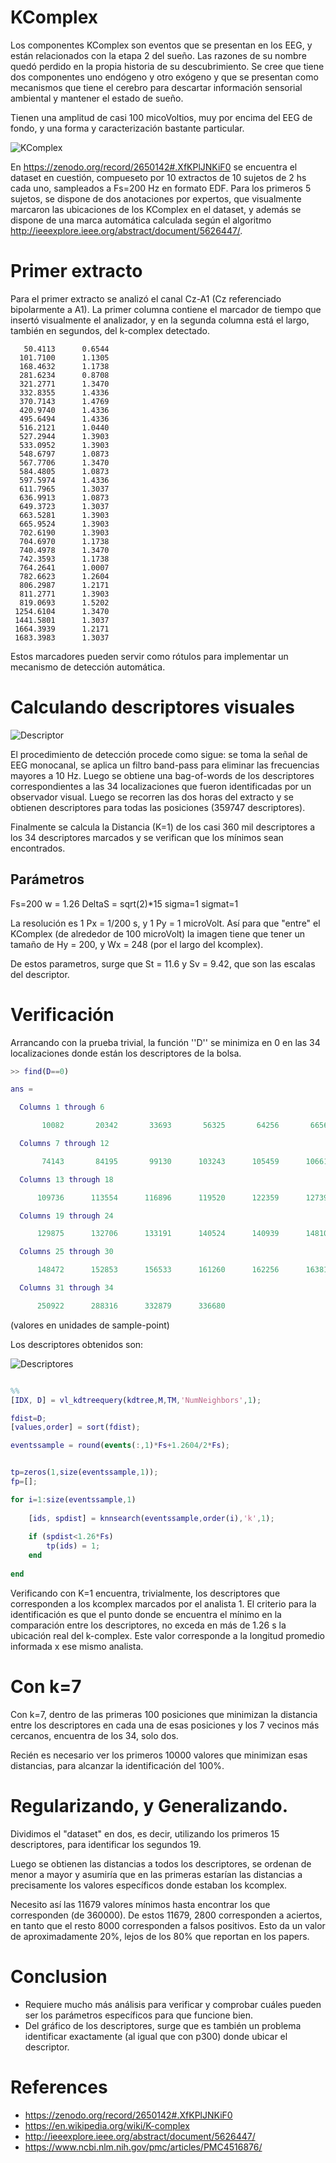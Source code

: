 # KComplex
Los componentes KComplex son eventos que se presentan en los EEG, y están relacionados con la etapa 2 del sueño.  Las razones de su nombre quedó perdido en la propia historia de su descubrimiento. Se cree que tiene dos componentes uno endógeno y otro exógeno y que se presentan como mecanismos que tiene el cerebro para descartar información sensorial ambiental y mantener el estado de sueño.

Tienen una amplitud de casi 100 micoVoltios, muy por encima del EEG de fondo, y una forma y caracterización bastante particular.


![KComplex](images/kcomplex.png)

En https://zenodo.org/record/2650142#.XfKPlJNKiF0 se encuentra el dataset en cuestión, compueseto por 10 extractos de 10 sujetos de 2 hs cada uno, sampleados a Fs=200 Hz en formato EDF.  Para los primeros 5 sujetos, se dispone de dos anotaciones por expertos, que visualmente marcaron las ubicaciones de los KComplex en el dataset, y además se dispone de una marca automática calculada según el algoritmo http://ieeexplore.ieee.org/abstract/document/5626447/.

# Primer extracto

Para el primer extracto se analizó el canal Cz-A1 (Cz referenciado bipolarmente a A1).  La primer columna contiene el marcador de tiempo que insertó visualmente el analizador, y en la segunda columna está el largo, también en segundos, del k-complex detectado.

```text
   50.4113	    0.6544
  101.7100	    1.1305
  168.4632	    1.1738
  281.6234	    0.8708
  321.2771	    1.3470
  332.8355	    1.4336
  370.7143	    1.4769
  420.9740	    1.4336
  495.6494	    1.4336
  516.2121	    1.0440
  527.2944	    1.3903
  533.0952	    1.3903
  548.6797	    1.0873
  567.7706	    1.3470
  584.4805	    1.0873
  597.5974	    1.4336
  611.7965	    1.3037
  636.9913	    1.0873
  649.3723	    1.3037
  663.5281	    1.3903
  665.9524	    1.3903
  702.6190	    1.3903
  704.6970	    1.1738
  740.4978	    1.3470
  742.3593	    1.1738
  764.2641	    1.0007
  782.6623	    1.2604
  806.2987	    1.2171
  811.2771	    1.3903
  819.0693	    1.5202
 1254.6104	    1.3470
 1441.5801	    1.3037
 1664.3939	    1.2171
 1683.3983	    1.3037
```


Estos marcadores pueden servir como rótulos para implementar un mecanismo de detección automática.

# Calculando descriptores visuales

![Descriptor](images/kcomplexdescriptor1.png)

El procedimiento de detección procede como sigue: se toma la señal de EEG monocanal, se aplica un filtro band-pass para eliminar las frecuencias mayores a 10 Hz.  Luego se obtiene una bag-of-words de los descriptores correspondientes a las 34 localizaciones que fueron identificadas por un observador visual.   Luego se recorren las dos horas del extracto y se obtienen descriptores para todas las posiciones (359747 descriptores).

Finalmente se calcula la Distancia (K=1) de los casi 360 mil descriptores a los 34 descriptores marcados y se verifican que los mínimos sean encontrados.

## Parámetros

Fs=200
w = 1.26
DeltaS = sqrt(2)*15
sigma=1
sigmat=1

La resolución es 1 Px = 1/200 s, y 1 Py = 1 microVolt.  Así para que "entre" el KComplex (de alrededor de 100 microVolt) la imagen tiene que tener un tamaño de Hy = 200, y Wx = 248 (por el largo del kcomplex).

De estos parametros, surge que St = 11.6 y Sv = 9.42, que son las escalas del descriptor.
 

# Verificación

Arrancando con la prueba trivial, la función ''D'' se minimiza en 0 en las 34 localizaciones donde están los descriptores de la bolsa.

```matlab
>> find(D==0)

ans =

  Columns 1 through 6

       10082       20342       33693       56325       64256       66567

  Columns 7 through 12

       74143       84195       99130      103243      105459      106619

  Columns 13 through 18

      109736      113554      116896      119520      122359      127398

  Columns 19 through 24

      129875      132706      133191      140524      140939      148100

  Columns 25 through 30

      148472      152853      156533      161260      162256      163814

  Columns 31 through 34

      250922      288316      332879      336680
```      

(valores en unidades de sample-point)

Los descriptores obtenidos son:

![Descriptores](images/bagofdescriptors.png)


```matlab

%%
[IDX, D] = vl_kdtreequery(kdtree,M,TM,'NumNeighbors',1);

fdist=D;
[values,order] = sort(fdist);

eventssample = round(events(:,1)*Fs+1.2604/2*Fs);


tp=zeros(1,size(eventssample,1));
fp=[];

for i=1:size(eventssample,1)
    
    [ids, spdist] = knnsearch(eventssample,order(i),'k',1);
    
    if (spdist<1.26*Fs)
        tp(ids) = 1;
    end
    
end

```

Verificando con K=1 encuentra, trivialmente, los descriptores que corresponden a los kcomplex marcados por el analista 1.  El criterio para la identificación es que el punto donde se encuentra el mínimo en la comparación entre los descriptores, no exceda en más de 1.26 s la ubicación real del k-complex.   Este valor corresponde a la longitud promedio informada x ese mismo analista.


# Con k=7

Con k=7, dentro de las primeras 100 posiciones que minimizan la distancia entre los descriptores en cada una de esas posiciones y los 7 vecinos más cercanos, encuentra de los 34, solo dos.

Recién es necesario ver los primeros 10000 valores que minimizan esas distancias, para alcanzar la identificación del 100%.

# Regularizando, y Generalizando.

Dividimos el "dataset" en dos, es decir, utilizando los primeros 15 descriptores, para identificar los segundos 19.  

Luego se obtienen las distancias a todos los descriptores, se ordenan de menor a mayor y asumiría que en las primeras estarían las distancias a precisamente los valores específicos donde estaban los kcomplex.

Necesito así las 11679 valores mínimos hasta encontrar los que corresponden (de 360000).  De estos 11679, 2800 corresponden a aciertos, en tanto que el resto 8000 corresponden a falsos positivos.  Esto da un valor de aproximadamente 20%, lejos de los 80% que reportan en los papers.

# Conclusion

* Requiere mucho más análisis para verificar y comprobar cuáles pueden ser los parámetros específicos para que funcione bien.
* Del gráfico de los descriptores, surge que es también un problema identificar exactamente (al igual que con p300) donde ubicar el descriptor.


# References

* https://zenodo.org/record/2650142#.XfKPlJNKiF0
* https://en.wikipedia.org/wiki/K-complex
* http://ieeexplore.ieee.org/abstract/document/5626447/
* https://www.ncbi.nlm.nih.gov/pmc/articles/PMC4516876/
